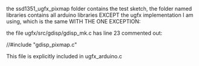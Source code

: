the ssd1351_ugfx_pixmap folder contains the test sketch, the folder named libraries contains all arduino libraries EXCEPT the ugfx implementation I am using, which is the same WITH THE ONE EXCEPTION:


the file ugfx/src/gdisp/gdisp_mk.c has line 23 commented out:

//#include "gdisp_pixmap.c"

This file is explicitly included in ugfx_arduino.c 

